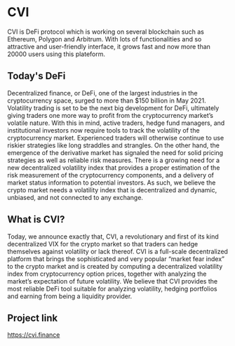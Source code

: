 # CVI
CVI is DeFi protocol which is working on several blockchain such as Ethereum, Polygon and Arbitrum.
With lots of functionalities and so attractive and user-friendly interface, it grows fast and now more than 20000 users using this plateform.

## Today's DeFi
Decentralized finance, or DeFi, one of the largest industries in the cryptocurrency space, surged to more than $150 billion in May 2021. Volatility trading is set to be the next big development for DeFi, ultimately giving traders one more way to profit from the cryptocurrency market’s volatile nature.
With this in mind, active traders, hedge fund managers, and institutional investors now require tools to track the volatility of the cryptocurrency market. Experienced traders will otherwise continue to use riskier strategies like long straddles and strangles.
On the other hand, the emergence of the derivative market has signaled the need for solid pricing strategies as well as reliable risk measures. There is a growing need for a new decentralized volatility index that provides a proper estimation of the risk measurement of the cryptocurrency components, and a delivery of market status information to potential investors.
As such, we believe the crypto market needs a volatility index that is decentralized and dynamic, unbiased, and not connected to any exchange.

## What is CVI?
Today, we announce exactly that, CVI, a revolutionary and first of its kind decentralized VIX for the crypto market so that traders can hedge themselves against volatility or lack thereof.
CVI is a full-scale decentralized platform that brings the sophisticated and very popular “market fear index” to the crypto market and is created by computing a decentralized volatility index from cryptocurrency option prices, together with analyzing the market’s expectation of future volatility. We believe that CVI provides the most reliable DeFi tool suitable for analyzing volatility, hedging portfolios and earning from being a liquidity provider.

## Project link
https://cvi.finance

